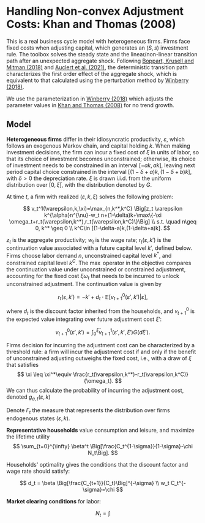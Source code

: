 # Handling Non-convex Adjustment Costs: Khan and Thomas (2008)

This is a real business cycle model with heterogeneous firms. Firms face fixed costs when adjusting capital, which generates an $(S,s)$ investment rule. The toolbox solves the steady state and the linear/non-linear transition path after an unexpected aggregate shock. Following [Boppart, Krusell and Mitman (2018)](https://www.sciencedirect.com/science/article/abs/pii/S0165188918300022) and [Auclert et al. (2021)](https://onlinelibrary.wiley.com/doi/full/10.3982/ECTA17434), the deterministic transition path characterizes the first order effect of the aggregate shock, which is equivalent to that calculated using the perturbation method by [Winberry (2018)](https://onlinelibrary.wiley.com/doi/full/10.3982/QE740).

We use the parameterization in [Winberry (2018)](https://onlinelibrary.wiley.com/doi/full/10.3982/QE740) which adjusts the parameter values in  [Khan and Thomas (2008)](https://onlinelibrary.wiley.com/doi/abs/10.1111/j.1468-0262.2008.00837.x) for no trend growth.

## Model

**Heterogeneous firms** differ in their idiosyncratic productivity, $\varepsilon$, which follows an exogenous Markov chain, and capital holding $k$. When making investment decisions, the firm can incur a fixed cost of $\xi$ in units of labor, so that its choice of investment becomes unconstrained; otherwise, its choice of investment needs to be constrained in an interval $[-ak,ak]$, leaving next period capital choice constrained in the interval $[(1-\delta+a)k,(1-\delta+b)k]$, with $\delta>0$ the depreciation rate.  $\xi$ is drawn i.i.d. from the uniform distribution over $[0,\bar{\xi}]$, with the distribution denoted by $G$.

At time $t$, a firm with realized $(\varepsilon,k,\xi)$ solves the following problem:

$$
v_t^1(\varepsilon,k,\xi)=\max_{n,k^*,k^C} \Big[z_t \varepsilon k^{\alpha}n^{\nu}-w_t n+(1-\delta)k+\max\{-\xi \omega_t+r_t(\varepsilon,k^*),r_t(\varepsilon,k^C)\}\Big]
\\
s.t. \quad n\geq 0,  k^* \geq 0
\\
k^C\in [(1-\delta-a)k,(1-\delta+a)k].
$$

$z_t$ is the aggregate productivity; $w_t$ is the wage rate; $r_t(\varepsilon,k')$ is the continuation value associated with a future capital level $k'$, defined below. Firms choose labor demand $n$, unconstrained capital level $k^*$, and constrained capital level $k^C$. The $\max$ operator in the objective compares the continuation value under unconstrained or constrained adjustment, accounting for the fixed cost $\xi \omega_t$ that needs to be incurred to unlock unconstrained adjustment. The continuation value is given by

$$
r_t(\varepsilon,k') = -k' + d_t\cdot\mathbb{E}[v^0_{t+1}(\varepsilon',k')|\varepsilon],
$$

where $d_t$ is the discount factor inherited from the households, and $v_{t+1}^0$ is the expected  value integrating over future adjustment cost $\xi'$:

$$
v_{t+1}^0(\varepsilon',k')=\int_0^{\bar{\xi}} v_{t+1}^1(\varepsilon',k',\xi') G (d\xi').
$$

Firms decision for incurring the adjustment cost can be characterized by a threshold rule: a firm will incur the adjustment cost if and only if the benefit of unconstrained adjusting outweighs the fixed cost, i.e., with a draw of $\xi$ that satisfies
$$
\xi \leq \xi^*\equiv \frac{r_t(\varepsilon,k^*)-r_t(\varepsilon,k^C)}{\omega_t}.
$$
We can thus calculate the probability of incurring the adjustment cost, denoted $g_{a,t}(\varepsilon,k)$

Denote $\Gamma_t$  the measure that represents the distribution over firms endogenous states $(\varepsilon,k)$.

**Representative households** value consumption and leisure, and maximize the lifetime utility
$$
\sum_{t=0}^{\infty} \beta^t \Big[\frac{C_t^{1-\sigma}}{1-\sigma}-\chi N_t\Big].
$$

Households' optimality gives the conditions that the discount factor and wage rate should satisfy:

$$
d_t = \beta \Big[\frac{C_{t+1}}{C_t}\Big]^{-\sigma}
\\
w_t C_t^{-\sigma}=\chi
$$

**Market clearing conditions** for labor:

$$
N_t = \int 
$$

